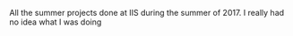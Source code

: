 All the summer projects done at IIS during the summer of 2017. I really had no idea what I was doing 
